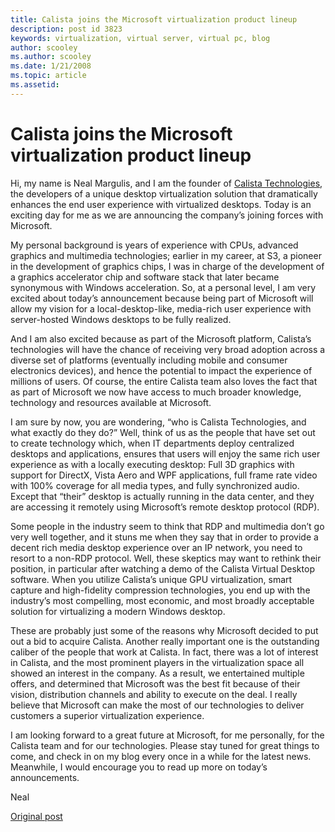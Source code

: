 ```yaml
---
title: Calista joins the Microsoft virtualization product lineup
description: post id 3823
keywords: virtualization, virtual server, virtual pc, blog
author: scooley
ms.author: scooley
ms.date: 1/21/2008
ms.topic: article
ms.assetid: 
---
```


# Calista joins the Microsoft virtualization product lineup

Hi, my name is Neal Margulis, and I am the founder of [Calista Technologies](https://www.calistatechnologies.net/), the developers of a unique desktop virtualization solution that dramatically enhances the end user experience with virtualized desktops. Today is an exciting day for me as we are announcing the company’s joining forces with Microsoft.

My personal background is years of experience with CPUs, advanced graphics and multimedia technologies; earlier in my career, at S3, a pioneer in the development of graphics chips, I was in charge of the development of a graphics accelerator chip and software stack that later became synonymous with Windows acceleration. So, at a personal level, I am very excited about today’s announcement because being part of Microsoft will allow my vision for a local-desktop-like, media-rich user experience with server-hosted Windows desktops to be fully realized.

And I am also excited because as part of the Microsoft platform, Calista’s technologies will have the chance of receiving very broad adoption across a diverse set of platforms (eventually including mobile and consumer electronics devices), and hence the potential to impact the experience of millions of users. Of course, the entire Calista team also loves the fact that as part of Microsoft we now have access to much broader knowledge, technology and resources available at Microsoft.

I am sure by now, you are wondering, “who is Calista Technologies, and what exactly do they do?” Well, think of us as the people that have set out to create technology which, when IT departments deploy centralized desktops and applications, ensures that users will enjoy the same rich user experience as with a locally executing desktop: Full 3D graphics with support for DirectX, Vista Aero and WPF applications, full frame rate video with 100% coverage for all media types, and fully synchronized audio. Except that “their” desktop is actually running in the data center, and they are accessing it remotely using Microsoft’s remote desktop protocol (RDP).

Some people in the industry seem to think that RDP and multimedia don’t go very well together, and it stuns me when they say that in order to provide a decent rich media desktop experience over an IP network, you need to resort to a non-RDP protocol. Well, these skeptics may want to rethink their position, in particular after watching a demo of the Calista Virtual Desktop software.  When you utilize Calista’s unique GPU virtualization, smart capture and high-fidelity compression technologies, you end up with the industry’s most compelling, most economic, and most broadly acceptable solution for virtualizing a modern Windows desktop.

These are probably just some of the reasons why Microsoft decided to put out a bid to acquire Calista. Another really important one is the outstanding caliber of the people that work at Calista. In fact, there was a lot of interest in Calista, and the most prominent players in the virtualization space all showed an interest in the company. As a result, we entertained multiple offers, and determined that Microsoft was the best fit because of their vision, distribution channels and ability to execute on the deal. I really believe that Microsoft can make the most of our technologies to deliver customers a superior virtualization experience.

I am looking forward to a great future at Microsoft, for me personally, for the Calista team and for our technologies. Please stay tuned for great things to come, and check in on my blog every once in a while for the latest news. Meanwhile, I would encourage you to read up more on today’s announcements.

Neal

[Original post](https://blogs.technet.microsoft.com/virtualization/2008/01/21/calista-joins-the-microsoft-virtualization-product-lineup/)